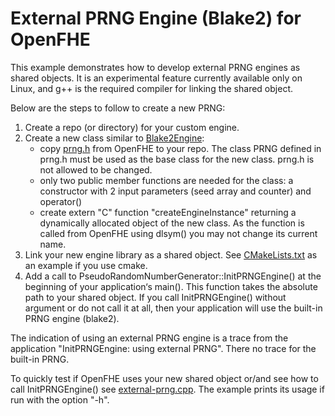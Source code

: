 External PRNG Engine (Blake2) for OpenFHE
=====================================

This example demonstrates how to develop external PRNG engines as shared objects. It is an experimental feature currently available only on Linux, and g++ is the required compiler for linking the shared object.

Below are the steps to follow to create a new PRNG:
1. Create a repo (or directory) for your custom engine.
2. Create a new class similar to [Blake2Engine](https://github.com/openfheorg/openfhe-prng-blake2/blob/main/src/include/blake2engine.h):
    * copy [prng.h](https://github.com/openfheorg/openfhe-development/blob/main/src/core/include/utils/prng/prng.h) from OpenFHE to your repo. The class PRNG defined in prng.h must be used as the base class for the new class. prng.h is not allowed to be changed.
    * only two public member functions are needed for the class: a constructor with 2 input parameters (seed array and counter) and operator()
    * create extern "C" function "createEngineInstance" returning a dynamically allocated object of the new class. As the function is called from OpenFHE using dlsym() you may not change its current name.
3. Link your new engine library as a shared object. See [CMakeLists.txt](https://github.com/openfheorg/openfhe-prng-blake2/blob/main/CMakeLists.txt) as an example if you use cmake.
4. Add a call to PseudoRandomNumberGenerator::InitPRNGEngine() at the beginning of your application‘s main(). This function takes the absolute path to your shared object. If you call InitPRNGEngine() without argument or do not call it at all, then your application will use the built-in PRNG engine (blake2).

The indication of using an external PRNG engine is a trace from the application "InitPRNGEngine: using external PRNG". There no trace for the built-in PRNG. 

To quickly test if OpenFHE uses your new shared object or/and see how to call InitPRNGEngine() see [external-prng.cpp](https://github.com/openfheorg/openfhe-development/blob/main/src/core/examples/external-prng.cpp). The example prints its usage if run with the option "-h".